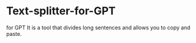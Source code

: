 # Text-splitter-for-GPT
for GPT It is a tool that divides long sentences and allows you to copy and paste.
